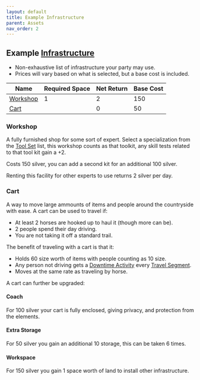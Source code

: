 ```yaml
---
layout: default
title: Example Infrastructure
parent: Assets
nav_order: 2
---
```

## Example [Infrastructure](Assets#Infrastructure)
* Non-exhaustive list of infrastructure your party may use. 
* Prices will vary based on what is selected, but a base cost is included.

| Name                  | Required Space | Net Return | Base Cost |
| --------------------- | -------------- | ---------- | --------- |
| [Workshop](#Workshop) | 1              | 2          | 150       |
| [Cart](#Cart)         |                | 0          | 50        |

### Workshop
A fully furnished shop for some sort of expert. Select a specialization from the [Tool Set](Example-Gear#Tool%20Set) list, this workshop counts as that toolkit, any skill tests related to that tool kit gain a +2. 

Costs 150 silver, you can add a second kit for an additional 100 silver.

Renting this facility for other experts to use returns 2 silver per day.


### Cart
A way to move large ammounts of items and people around the countryside with ease. A cart can be used to travel if:
* At least 2 horses are hooked up to haul it (though more can be).
* 2 people spend their day driving.
* You are not taking it off a standard trail.

The benefit of traveling with a cart is that it: 
* Holds 60 size worth of items with people counting as 10 size.
* Any person not driving gets a [Downtime Activity](Activities#Downtime%20Activity) every [Travel Segment](Telling-The-Story#Travel%20Segment).
* Moves at the same rate as traveling by horse.

A cart can further be upgraded:
#### Coach
For 100 silver your cart is fully enclosed, giving privacy, and protection from the elements.
#### Extra Storage
For 50 silver you gain an additional 10 storage, this can be taken 6 times.
#### Workspace
For 150 silver you gain 1 space worth of land to install other infrastructure.
